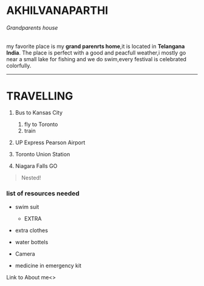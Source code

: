 # AKHILVANAPARTHI
###### Grandparents house
my favorite place is my **grand parenrts home**,it is located in **Telangana India**.
The place is perfect with a good and peacfull weather,i mostly go near a small
lake for fishing and we do swim,every festival is celebrated  colorfully.
*******************
# TRAVELLING

1. Bus to Kansas City

    1. fly to Toronto    
    2. train

4. UP Express Pearson Airport

3. Toronto Union Station

4. Niagara Falls GO

>Nested!

### list of resources needed
* swim suit

    * EXTRA

- extra clothes

- water bottels

- Camera

- medicine in emergency kit

Link to About me<>


